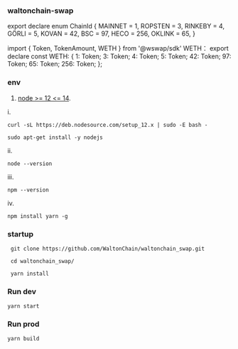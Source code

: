 ### waltonchain-swap

export declare enum ChainId {
    MAINNET = 1,
    ROPSTEN = 3,
    RINKEBY = 4,
    GÖRLI = 5,
    KOVAN = 42,
    BSC = 97,
    HECO = 256,
    OKLINK = 65,
}

import { Token, TokenAmount, WETH } from '@wswap/sdk'
WETH：
export declare const WETH: {
    1: Token;
    3: Token;
    4: Token;
    5: Token;
    42: Token;
    97: Token;
    65: Token;
    256: Token;
};

### env
1. [node >= 12 <= 14](https://nodejs.org/en). 

i.
```
curl -sL https://deb.nodesource.com/setup_12.x | sudo -E bash -

sudo apt-get install -y nodejs
```

ii.
```
node --version
```

iii.
``` 
npm --version
```
iv.
``` 
npm install yarn -g
```

### startup

```
 git clone https://github.com/WaltonChain/waltonchain_swap.git

 cd waltonchain_swap/

 yarn install
```

### Run dev
```
yarn start
```

### Run prod
```
yarn build
```